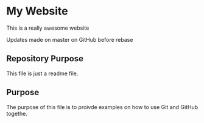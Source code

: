 # My Website

This is a really awesome website

Updates made on master on GitHub before rebase

## Repository Purpose

This file is just a readme file.

## Purpose

The purpose of this file is to proivde examples
on how to use Git and GitHub togethe.